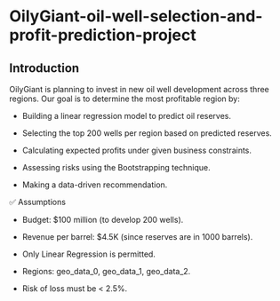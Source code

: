 # OilyGiant-oil-well-selection-and-profit-prediction-project

## Introduction
OilyGiant is planning to invest in new oil well development across three regions. Our goal is to determine the most profitable region by:

- Building a linear regression model to predict oil reserves.

- Selecting the top 200 wells per region based on predicted reserves.

- Calculating expected profits under given business constraints.

- Assessing risks using the Bootstrapping technique.

- Making a data-driven recommendation.

✅ Assumptions
- Budget: $100 million (to develop 200 wells).

- Revenue per barrel: $4.5K (since reserves are in 1000 barrels).

- Only Linear Regression is permitted.

- Regions: geo_data_0, geo_data_1, geo_data_2.

- Risk of loss must be < 2.5%.
